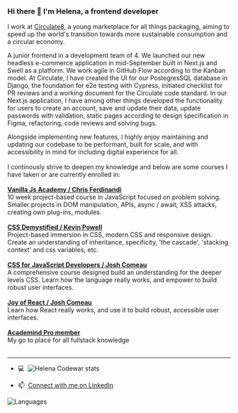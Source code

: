 ### Hi there 👋 I'm Helena, a frontend developer

I work at [Circulate8](https://www.circulate8.com/), a young marketplace for all things packaging, aiming to speed up the world's transition towards more sustainable consumption and a circular economy. <br>

A junior frontend in a development team of 4. We launched our new headless e-commerce application in mid-September built in Next.js and Swell as a platform. We work agile in GitHub Flow according to the Kanban model. At Circulate, I have created the UI for our PostegresSQL database in Django, the foundation for e2e testing with Cypress, initiated checklist for PR reviews and a working document for the Circulate code standard. 
In our Next.js application, I have among other things developed the functionality for users to create an account, save and update their data, update passwords with validation, static pages according to design specification in Figma, refactoring, code reviews and solving bugs.<br>

Alongside implementing new features, I highly enjoy maintaining and updating our codebase to be performant, built for scale, and with accessibility in mind for including digital experience for all.<br><br>
I continously strive to deepen my knowledge and below are some courses I have taken or are currently enrolled in:<br><br>
**[Vanilla Js Academy / Chris Ferdinandi](https://vanillajsacademy.com/)**<br>
10 week project-based course in JavaScript focused on problem solving. Smaller projects in DOM manipulation, APIs, async / await, XSS attacks, creating own plug-ins, modules.<br><br>
**[CSS Demystified / Kevin Powell](https://cssdemystified.com/)**<br>
Project-based immersion in CSS, modern CSS and responsive design. Create an understanding of inheritance, specificity, 'the cascade', 'stacking context' and css variables, etc.<br><br>
**[CSS for JavaScript Developers / Josh Comeau](https://css-for-js.dev/)**<br>
A comprehensive course designed build an understanding for the deeper levels CSS. Learn how the language really works, and empower to build robust user interfaces.<br><br>
**[Joy of React / Josh Comeau](https://www.joyofreact.com/)**<br>
Learn how React really works, and use it to build robust, accessible user interfaces.<br><br>
**[Academind Pro member](https://academind.com/)**<br>
My go to place for all fullstack knowledge<br><br>

 
<hr>

- 💻&nbsp; ![Helena Codewar stats](https://www.codewars.com/users/Helena-p/badges/small)

- 📫&nbsp; [Connect with me on LinkedIn](https://www.linkedin.com/in/helenaplantin/)


![Languages](https://wakatime.com/share/@Helena_p/3e81d817-7e07-4377-81d7-b1cf84cf0f02.svg)
